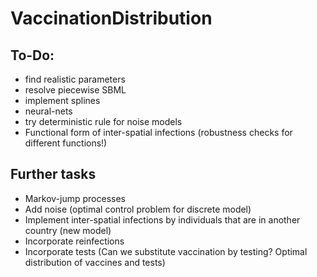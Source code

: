 # VaccinationDistribution


## To-Do:
- find realistic parameters
- resolve piecewise SBML
- implement splines
- neural-nets
- try deterministic rule for noise models
- Functional form of inter-spatial infections (robustness checks for different functions!)


## Further tasks 

- Markov-jump processes 
- Add noise (optimal control problem for discrete model)
- Implement inter-spatial infections by individuals that are in another country (new model)
- Incorporate reinfections
- Incorporate tests (Can we substitute vaccination by testing? Optimal distribution of vaccines and tests)
